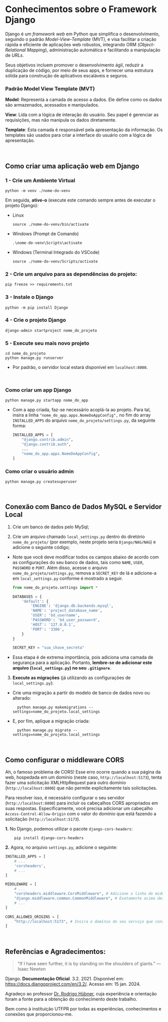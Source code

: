 # Conhecimentos sobre o Framework Django

Django é um _framework web_ em Python que simplifica o desenvolvimento, seguindo o padrão _Model-View-Template_ (MVT), e visa facilitar a criação rápida e eficiente de aplicações web robustos, integrando ORM (_Object-Relational Mapping_), administração automática e facilitando a manipulação de _URLs_.

Seus objetivos incluem promover o desenvolvimento ágil, reduzir a duplicação de código, por meio de seus apps, e fornecer uma estrutura sólida para construção de aplicativos escaláveis e seguros.

### Padrão Model View Template (MVT)
**Model**: Representa a camada de acesso a dados. Ele define como os dados são armazenados, acessados e manipulados.

**View**: Lida com a lógica de interação do usuário. Seu papel é gerenciar as requisições, mas não manipula os dados diretamente.

**Template**: Esta camada é responsável pela apresentação da informação. Os templates são usados para criar a interface do usuário com a lógica de apresentação.

<br>


## Como criar uma aplicação web em Django

### 1 - Crie um Ambiente Virtual

    python -m venv ./nome-do-venv
    
Em seguida, **ative-o** (execute este comando sempre antes de executar o projeto Django):

- Linux

    ```
    source ./nome-do-venv/bin/activate
    ```

- Windows (Prompt de Comando)

    ```
    .\nome-do-venv\Scripts\activate
    ```

- Windows (Terminal Integrado do VSCode)

    ```
    source ./nome-do-venv/Scripts/activate
    ```

### 2 - Crie um arquivo para as dependências do projeto:
    pip freeze >> requirements.txt


### 3 - Instale o Django
    python -m pip install Django

### 4 - Crie o projeto Django
    django-admin startproject nome_do_projeto

### 5 - Execute seu mais novo projeto
    cd nome_do_projeto
    python manage.py runserver

- Por padrão, o servidor local estará disponível em ``localhost:8000``.

<br>

### Como criar um app Django
    python manage.py startapp nome_do_app

- Com a app criada, faz-se necessário acoplá-la ao projeto. Para tal, insira a linha ``"nome_do_app.apps.NomeDoAppConfig",`` no fim do array `INSTALLED_APPS` do arquivo `nome_do_projeto/settings.py`, da seguinte forma:

    ```python
    INSTALLED_APPS = [
        "django.contrib.admin",
        "django.contrib.auth",
        ...
        "nome_do_app.apps.NomeDoAppConfig",
    ]
    ```

### Como criar o usuário admin
    python manage.py createsuperuser

<br>

## Conexão com Banco de Dados MySQL e Servidor Local

1. Crie um banco de dados pelo MySql;

2. Crie um arquivo chamado ``local_settings.py`` dentro do diretório ``nome_do_projeto/`` (por exemplo, neste projeto seria ``Django/NAG/NAG``) e adicione o seguinte código;

- Note que você deve modificar todos os campos abaixo de acordo com as configurações do seu banco de dados, tais como ``NAME``, ``USER``, ``PASSWORD`` e ``PORT``. Além disso, acesse o arquivo `nome_do_projeto/settings.py`, remova a `SECRET_KEY` de lá e adicione-a em `local_settings.py` conforme é mostrado a seguir.

    ```python
    from nome_do_projeto.settings import *

    DATABASES = {
        'default': {
            'ENGINE': 'django.db.backends.mysql',
            'NAME': 'project_database_name',
            'USER': 'bd_username',
            'PASSWORD': 'bd_user_password',
            'HOST': '127.0.0.1',
            'PORT': '3306',
        }
    }

    SECRET_KEY = "sua_chave_secreta"
    ```

- Essa etapa é de extrema importância, pois adiciona uma camada de segurança para a aplicação. Portanto, **lembre-se de adicionar este arquivo (`local_settings.py`) no seu `.gitignore`**.

3. **Execute as migrações** (já utilizando as configurações de ``local_settings.py``):

- Crie uma migração a partir do modelo de banco de dados novo ou alterado:
    
        python manage.py makemigrations --settings=nome_do_projeto.local_settings

- E, por fim, aplique a migração criada:
    
        python manage.py migrate --settings=nome_do_projeto.local_settings

<br>

## Como configurar o middleware CORS
    
Ah, o famoso problema de CORS! Esse erro ocorre quando a sua página da web, hospedada em um domínio (neste caso, ``http://localhost:5173``), tenta fazer uma solicitação XMLHttpRequest para outro domínio (``http://localhost:8000``) que não permite explicitamente tais solicitações.

Para resolver isso, é necessário configurar o seu servidor (``http://localhost:8000``) para incluir os cabeçalhos CORS apropriados em suas respostas. Especificamente, você precisa adicionar um cabeçalho ``Access-Control-Allow-Origin`` com o valor do domínio que está fazendo a solicitação (``http://localhost:5173``).

**1.** No Django, podemos utilizar o pacote ``django-cors-headers``:

        pip install django-cors-headers

**2.** Agora, no arquivo ``settings.py``, adicione o seguinte:

```python
INSTALLED_APPS = [
    # ...
    'corsheaders',
    # ...
]

MIDDLEWARE = [
    # ...
    "corsheaders.middleware.CorsMiddleware", # Adicione a linha do middleware cors
    "django.middleware.common.CommonMiddleware", # Exatamente acima deste middleware
    # ...
]

CORS_ALLOWED_ORIGINS = [
    "http://localhost:5173", # Insira o domínio do seu serviço que consome este backend, neste caso, um local host padrão de React
]
```




<br>

## Referências e Agradecimentos:

> "If I have seen further, it is by standing on the shoulders of giants."  — Isaac Newton

Django. **Documentação Oficial**. 3.2. 2021. Disponível em: <https://docs.djangoproject.com/en/3.2/>. Acesso em: 15 jan. 2024.


Agradeço ao professor [Dr. Rodrigo Hübner](https://github.com/rodrigohubner), cuja experiência e orientação foram a fonte para a obtenção do conhecimento deste trabalho.

Bem como à instituição UTFPR por todas as experiências, conhecimentos e conexões que proporcionou-me.
